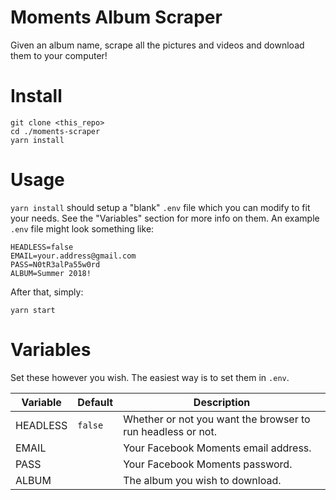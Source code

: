Moments Album Scraper
=====================

Given an album name, scrape all the pictures and videos and download them to your computer!

# Install

```shell
git clone <this_repo>
cd ./moments-scraper
yarn install
```

# Usage

`yarn install` should setup a "blank" `.env` file which you can modify to fit your needs. See the "Variables" section for more info on them. An example `.env` file might look something like:

```
HEADLESS=false
EMAIL=your.address@gmail.com
PASS=N0tR3alPa55w0rd
ALBUM=Summer 2018!
```


After that, simply:

```shell
yarn start
```

# Variables

Set these however you wish. The easiest way is to set them in `.env`.

| Variable | Default | Description |
| --- | --- | --- |
| HEADLESS | `false` | Whether or not you want the browser to run headless or not.
| EMAIL |  | Your Facebook Moments email address. |
| PASS |  | Your Facebook Moments password. |
| ALBUM |  | The album you wish to download. |
